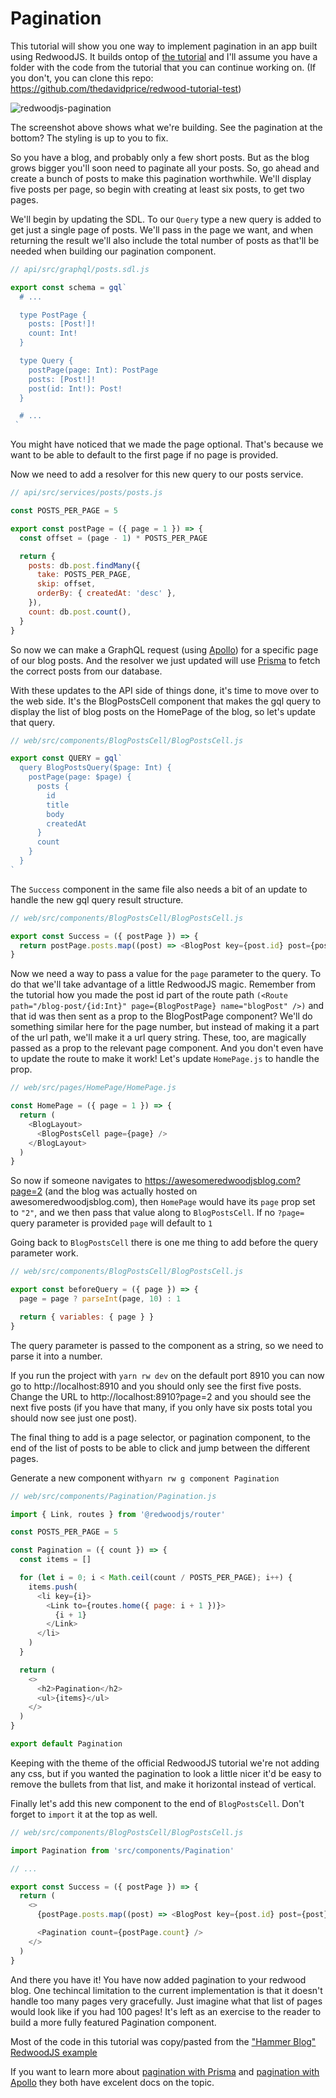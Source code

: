 # Pagination

This tutorial will show you one way to implement pagination in an app built using RedwoodJS. It builds ontop of [the tutorial](https://redwoodjs.com/tutorial) and I'll assume you have a folder with the code from the tutorial that you can continue working on. (If you don't, you can clone this repo: https://github.com/thedavidprice/redwood-tutorial-test)

![redwoodjs-pagination](https://user-images.githubusercontent.com/30793/94778130-ec6d6e00-03c4-11eb-9fd0-97cbcdf68ec2.png)

The screenshot above shows what we're building. See the pagination at the bottom? The styling is up to you to fix.

So you have a blog, and probably only a few short posts. But as the blog grows bigger you'll soon need to paginate all your posts. So, go ahead and create a bunch of posts to make this pagination worthwhile. We'll display five posts per page, so begin with creating at least six posts, to get two pages.

We'll begin by updating the SDL. To our `Query` type a new query is added to get just a single page of posts. We'll pass in the page we want, and when returning the result we'll also include the total number of posts as that'll be needed when building our pagination component.

```javascript
// api/src/graphql/posts.sdl.js

export const schema = gql`
  # ...

  type PostPage {
    posts: [Post!]!
    count: Int!
  }

  type Query {
    postPage(page: Int): PostPage
    posts: [Post!]!
    post(id: Int!): Post!
  }

  # ...
 `
```

You might have noticed that we made the page optional. That's because we want to be able to default to the first page if no page is provided.

Now we need to add a resolver for this new query to our posts service.
```javascript
// api/src/services/posts/posts.js

const POSTS_PER_PAGE = 5

export const postPage = ({ page = 1 }) => {
  const offset = (page - 1) * POSTS_PER_PAGE

  return {
    posts: db.post.findMany({
      take: POSTS_PER_PAGE,
      skip: offset,
      orderBy: { createdAt: 'desc' },
    }),
    count: db.post.count(),
  }
}
```

So now we can make a GraphQL request (using [Apollo](https://www.apollographql.com/)) for a specific page of our blog posts. And the resolver we just updated will use [Prisma](https://www.prisma.io/) to fetch the correct posts from our database.

With these updates to the API side of things done, it's time to move over to the web side. It's the BlogPostsCell component that makes the gql query to display the list of blog posts on the HomePage of the blog, so let's update that query.

```javascript
// web/src/components/BlogPostsCell/BlogPostsCell.js

export const QUERY = gql`
  query BlogPostsQuery($page: Int) {
    postPage(page: $page) {
      posts {
        id
        title
        body
        createdAt
      }
      count
    }
  }
`
```

The `Success` component in the same file also needs a bit of an update to handle the new gql query result structure.

```javascript
// web/src/components/BlogPostsCell/BlogPostsCell.js

export const Success = ({ postPage }) => {
  return postPage.posts.map((post) => <BlogPost key={post.id} post={post} />)
}
```

Now we need a way to pass a value for the `page` parameter to the query. To do that we'll take advantage of a little RedwoodJS magic. Remember from the tutorial how you made the post id part of the route path `(<Route path="/blog-post/{id:Int}" page={BlogPostPage} name="blogPost" />)` and that id was then sent as a prop to the BlogPostPage component? We'll do something similar here for the page number, but instead of making it a part of the url path, we'll make it a url query string. These, too, are magically passed as a prop to the relevant page component. And you don't even have to update the route to make it work! Let's update `HomePage.js` to handle the prop.

```javascript
// web/src/pages/HomePage/HomePage.js

const HomePage = ({ page = 1 }) => {
  return (
    <BlogLayout>
      <BlogPostsCell page={page} />
    </BlogLayout>
  )
}
```

So now if someone navigates to https://awesomeredwoodjsblog.com?page=2 (and the blog was actually hosted on awesomeredwoodjsblog.com), then `HomePage` would have its `page` prop set to `"2"`, and we then pass that value along to `BlogPostsCell`. If no `?page=` query parameter is provided `page` will default to `1`

Going back to `BlogPostsCell` there is one me thing to add before the query parameter work.

```javascript
// web/src/components/BlogPostsCell/BlogPostsCell.js

export const beforeQuery = ({ page }) => {
  page = page ? parseInt(page, 10) : 1

  return { variables: { page } }
}
```

The query parameter is passed to the component as a string, so we need to parse it into a number.

If you run the project with `yarn rw dev` on the default port 8910 you can now go to http://localhost:8910 and you should only see the first five posts. Change the URL to http://localhost:8910?page=2 and you should see the next five posts (if you have that many, if you only have six posts total you should now see just one post).

The final thing to add is a page selector, or pagination component, to the end of the list of posts to be able to click and jump between the different pages.

Generate a new component with`yarn rw g component Pagination`

```javascript
// web/src/components/Pagination/Pagination.js

import { Link, routes } from '@redwoodjs/router'

const POSTS_PER_PAGE = 5

const Pagination = ({ count }) => {
  const items = []

  for (let i = 0; i < Math.ceil(count / POSTS_PER_PAGE); i++) {
    items.push(
      <li key={i}>
        <Link to={routes.home({ page: i + 1 })}>
          {i + 1}
        </Link>
      </li>
    )
  }

  return (
    <>
      <h2>Pagination</h2>
      <ul>{items}</ul>
    </>
  )
}

export default Pagination
```

Keeping with the theme of the official RedwoodJS tutorial we're not adding any css, but if you wanted the pagination to look a little nicer it'd be easy to remove the bullets from that list, and make it horizontal instead of vertical.

Finally let's add this new component to the end of `BlogPostsCell`. Don't forget to `import` it at the top as well.

```javascript
// web/src/components/BlogPostsCell/BlogPostsCell.js

import Pagination from 'src/components/Pagination'

// ...

export const Success = ({ postPage }) => {
  return (
    <>
      {postPage.posts.map((post) => <BlogPost key={post.id} post={post} />)}

      <Pagination count={postPage.count} />
    </>
  )
}
```

And there you have it! You have now added pagination to your redwood blog. One techincal limitation to the current implementation is that it doesn't handle too many pages very gracefully. Just imagine what that list of pages would look like if you had 100 pages! It's left as an exercise to the reader to build a more fully featured Pagination component.

Most of the code in this tutorial was copy/pasted from the ["Hammer Blog" RedwoodJS example](https://github.com/redwoodjs/example-blog)

If you want to learn more about [pagination with Prisma](https://www.prisma.io/docs/reference/tools-and-interfaces/prisma-client/pagination) and [pagination with Apollo](https://www.apollographql.com/docs/react/data/pagination/) they both have excelent docs on the topic.
